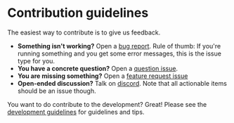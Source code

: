 # Contribution guidelines

<!-- Please don't use relative links in this page, as it is included by github in various places -->
<!-- INCLUSION START -->

The easiest way to contribute is to give us feedback.

* **Something isn't working?** Open a [bug report](https://github.com/SWE-agent/SWE-agent/issues/new?template=bug_report.yml).
  Rule of thumb: If you're running something and you get some error messages, this is the issue type for you.
* **You have a concrete question?** Open a [question issue](https://github.com/SWE-agent/SWE-agent/issues/new?template=question.yml).
* **You are missing something?** Open a [feature request issue](https://github.com/SWE-agent/SWE-agent/issues/new?template=feature_request.yml)
* **Open-ended discussion?** Talk on [discord](https://discord.gg/AVEFbBn2rH). Note that all actionable items should be an issue though.

<!-- INCLUSION END -->

You want to do contribute to the development? Great! Please see the [development guidelines](https://princeton-nlp.github.io/SWE-agent/dev/contribute/) for guidelines and tips.